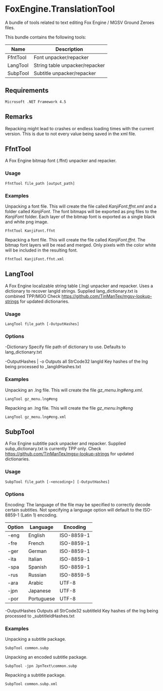 # FoxEngine.TranslationTool
A bundle of tools related to text editing Fox Engine / MGSV Ground Zeroes files.

This bundle contains the following tools:

Name      | Description
--------- | ------------
FfntTool  | Font unpacker/repacker
LangTool  | String table unpacker/repacker
SubpTool  | Subtitle unpacker/repacker


## Requirements
```
Microsoft .NET Framework 4.5
```

## Remarks
Repacking might lead to crashes or endless loading times with the current version. This is due to not every value being saved in the xml file.


## FfntTool
A Fox Engine bitmap font (.ffnt) unpacker and repacker.

### Usage
```
FfntTool file_path [output_path]
```

### Examples

Unpacking a font file. This will create the file called *KanjiFont.ffnt.xml* and a folder called *KanjiFont*. The font bitmaps will be exported as png files to the *KanjiFont* folder. Each layer of the bitmap font is exported as a single black and white png image.
```
FfntTool KanjiFont.ffnt
```

Repacking a font file. This will create the file called *KanjiFont.ffnt*. The bitmap font layers will be read and merged. Only pixels with the color white will be included in the resulting font.
```
FfntTool KanjiFont.ffnt.xml
```

## LangTool
A Fox Engine localizable string table (.lng) unpacker and repacker.
Uses a dictionary to recover langId strings.
Supplied lang_dictionary.txt is combined TPP/MGO
Check https://github.com/TinManTex/mgsv-lookup-strings for updated dictionaries.

### Usage
```
LangTool file_path [-OutputHashes]
```

### Options
-Dictionary <dictionary file path> 
Specify file path of dictionary to use. Defaults to lang_dictionary.txt

-OutputHashes | -o
Outputs all StrCode32 langId Key hashes of the lng being processed to <fileName>_langIdHashes.txt

### Examples

Unpacking an .lng file. This will create the file *gz_menu.lng#eng.xml*.
```
LangTool gz_menu.lng#eng
```

Repacking an .lng file. This will create the file *gz_menu.lng#eng*
```
LangTool gz_menu.lng#eng.xml
```

## SubpTool
A Fox Engine subtitle pack unpacker and repacker.
Supplied subp_dictionary.txt is currently TPP only.
Check https://github.com/TinManTex/mgsv-lookup-strings for updated dictionaries.

### Usage
```
SubpTool file_path [-<encoding>] [-OutputHashes]
```

### Options
Encoding:
The language of the file may be specified to correctly decode certain subtitles. Not specifying a language option will default to the ISO-8859-1 (Latin 1) encoding.

Option | Language   | Encoding
------ | ---------- | --------
-eng   | English    | ISO-8859-1
-fre   | French     | ISO-8859-1
-ger   | German     | ISO-8859-1
-ita   | Italian    | ISO-8859-1
-spa   | Spanish    | ISO-8859-1
-rus   | Russian    | ISO-8859-5
-ara   | Arabic     | UTF-8
-jpn   | Japanese   | UTF-8
-por   | Portuguese | UTF-8

-OutputHashes
Outputs all StrCode32 subtitleId Key hashes of the lng being processed to <fileName>_subtitleIdHashes.txt

### Examples

Unpacking a subtitle package.
```
SubpTool common.subp
```

Unpacking an encoded subtitle package.
```
SubpTool -jpn JpnText\common.subp
```

Repacking a subtitle package.
```
SubpTool common.subp.xml
```
